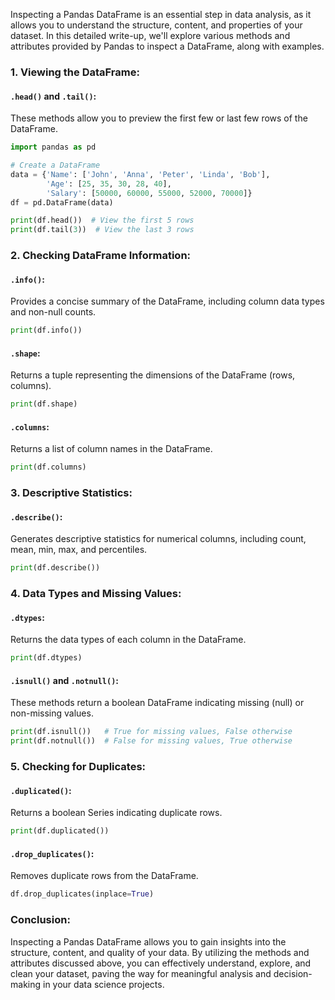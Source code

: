 Inspecting a Pandas DataFrame is an essential step in data analysis, as it allows you to understand the structure, content, and properties of your dataset. In this detailed write-up, we'll explore various methods and attributes provided by Pandas to inspect a DataFrame, along with examples.

### 1. Viewing the DataFrame:

#### `.head()` and `.tail()`:

These methods allow you to preview the first few or last few rows of the DataFrame.

```python
import pandas as pd

# Create a DataFrame
data = {'Name': ['John', 'Anna', 'Peter', 'Linda', 'Bob'],
        'Age': [25, 35, 30, 28, 40],
        'Salary': [50000, 60000, 55000, 52000, 70000]}
df = pd.DataFrame(data)

print(df.head())  # View the first 5 rows
print(df.tail(3))  # View the last 3 rows
```

### 2. Checking DataFrame Information:

#### `.info()`:

Provides a concise summary of the DataFrame, including column data types and non-null counts.

```python
print(df.info())
```

#### `.shape`:

Returns a tuple representing the dimensions of the DataFrame (rows, columns).

```python
print(df.shape)
```

#### `.columns`:

Returns a list of column names in the DataFrame.

```python
print(df.columns)
```

### 3. Descriptive Statistics:

#### `.describe()`:

Generates descriptive statistics for numerical columns, including count, mean, min, max, and percentiles.

```python
print(df.describe())
```

### 4. Data Types and Missing Values:

#### `.dtypes`:

Returns the data types of each column in the DataFrame.

```python
print(df.dtypes)
```

#### `.isnull()` and `.notnull()`:

These methods return a boolean DataFrame indicating missing (null) or non-missing values.

```python
print(df.isnull())   # True for missing values, False otherwise
print(df.notnull())  # False for missing values, True otherwise
```

### 5. Checking for Duplicates:

#### `.duplicated()`:

Returns a boolean Series indicating duplicate rows.

```python
print(df.duplicated())
```

#### `.drop_duplicates()`:

Removes duplicate rows from the DataFrame.

```python
df.drop_duplicates(inplace=True)
```

### Conclusion:

Inspecting a Pandas DataFrame allows you to gain insights into the structure, content, and quality of your data. By utilizing the methods and attributes discussed above, you can effectively understand, explore, and clean your dataset, paving the way for meaningful analysis and decision-making in your data science projects.
